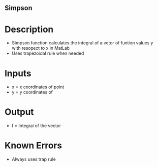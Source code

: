 ## Simpson
# Description 
* Simpson function calculates the integral of a vetor of funtion values y with resopect to x in MatLab
* Uses trapezoidal rule when needed
# Inputs
* x = x coordinates of point
* y = y coordinates of 
# Output
* I = Integral of the vector
# Known Errors
* Always uses trap rule

